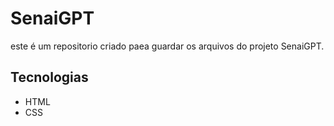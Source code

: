 # SenaiGPT

este é um repositorio criado paea guardar os arquivos do projeto SenaiGPT.

## Tecnologias

- HTML
- CSS
